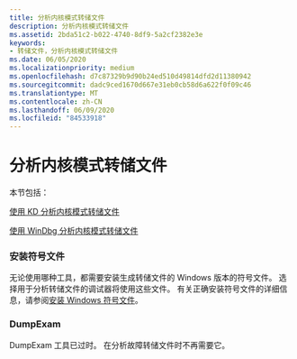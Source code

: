 ```yaml
---
title: 分析内核模式转储文件
description: 分析内核模式转储文件
ms.assetid: 2bda51c2-b022-4740-8df9-5a2cf2382e3e
keywords:
- 转储文件，分析内核模式转储文件
ms.date: 06/05/2020
ms.localizationpriority: medium
ms.openlocfilehash: d7c87329b9d90b24ed510d49814dfd2d11380942
ms.sourcegitcommit: dadc9ced1670d667e31eb0cb58d6a622f0f09c46
ms.translationtype: MT
ms.contentlocale: zh-CN
ms.lasthandoff: 06/09/2020
ms.locfileid: "84533918"
---
```

# <a name="analyzing-a-kernel-mode-dump-file"></a>分析内核模式转储文件

本节包括：

[使用 KD 分析内核模式转储文件](analyzing-a-kernel-mode-dump-file-with-kd.md)

[使用 WinDbg 分析内核模式转储文件](analyzing-a-kernel-mode-dump-file-with-windbg.md)

### <a name="installing-symbol-files"></a>安装符号文件

无论使用哪种工具，都需要安装生成转储文件的 Windows 版本的符号文件。 选择用于分析转储文件的调试器将使用这些文件。 有关正确安装符号文件的详细信息，请参阅[安装 Windows 符号文件](installing-windows-symbol-files.md)。

### <a name="dumpexam"></a>DumpExam

DumpExam 工具已过时。 在分析故障转储文件时不再需要它。
